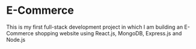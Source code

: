 # E-Commerce
This is my first full-stack development project in which I am building an E-Commerce shopping website using React.js, MongoDB, Express.js and Node.js
